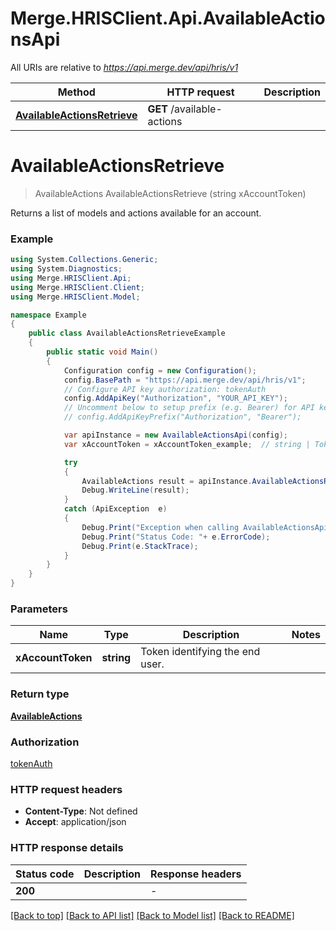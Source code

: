 # Merge.HRISClient.Api.AvailableActionsApi

All URIs are relative to *https://api.merge.dev/api/hris/v1*

Method | HTTP request | Description
------------- | ------------- | -------------
[**AvailableActionsRetrieve**](AvailableActionsApi.md#availableactionsretrieve) | **GET** /available-actions | 


<a name="availableactionsretrieve"></a>
# **AvailableActionsRetrieve**
> AvailableActions AvailableActionsRetrieve (string xAccountToken)



Returns a list of models and actions available for an account.

### Example
```csharp
using System.Collections.Generic;
using System.Diagnostics;
using Merge.HRISClient.Api;
using Merge.HRISClient.Client;
using Merge.HRISClient.Model;

namespace Example
{
    public class AvailableActionsRetrieveExample
    {
        public static void Main()
        {
            Configuration config = new Configuration();
            config.BasePath = "https://api.merge.dev/api/hris/v1";
            // Configure API key authorization: tokenAuth
            config.AddApiKey("Authorization", "YOUR_API_KEY");
            // Uncomment below to setup prefix (e.g. Bearer) for API key, if needed
            // config.AddApiKeyPrefix("Authorization", "Bearer");

            var apiInstance = new AvailableActionsApi(config);
            var xAccountToken = xAccountToken_example;  // string | Token identifying the end user.

            try
            {
                AvailableActions result = apiInstance.AvailableActionsRetrieve(xAccountToken);
                Debug.WriteLine(result);
            }
            catch (ApiException  e)
            {
                Debug.Print("Exception when calling AvailableActionsApi.AvailableActionsRetrieve: " + e.Message );
                Debug.Print("Status Code: "+ e.ErrorCode);
                Debug.Print(e.StackTrace);
            }
        }
    }
}
```

### Parameters

Name | Type | Description  | Notes
------------- | ------------- | ------------- | -------------
 **xAccountToken** | **string**| Token identifying the end user. | 

### Return type

[**AvailableActions**](AvailableActions.md)

### Authorization

[tokenAuth](../README.md#tokenAuth)

### HTTP request headers

 - **Content-Type**: Not defined
 - **Accept**: application/json


### HTTP response details
| Status code | Description | Response headers |
|-------------|-------------|------------------|
| **200** |  |  -  |

[[Back to top]](#) [[Back to API list]](../README.md#documentation-for-api-endpoints) [[Back to Model list]](../README.md#documentation-for-models) [[Back to README]](../README.md)


